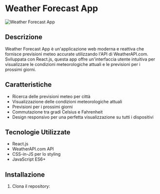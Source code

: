 # Weather Forecast App

![Weather Forecast App](link_to_app_screenshot.png)

## Descrizione

Weather Forecast App è un'applicazione web moderna e reattiva che fornisce previsioni meteo accurate utilizzando l'API di WeatherAPI.com. Sviluppata con React.js, questa app offre un'interfaccia utente intuitiva per visualizzare le condizioni meteorologiche attuali e le previsioni per i prossimi giorni.

## Caratteristiche

- Ricerca delle previsioni meteo per città
- Visualizzazione delle condizioni meteorologiche attuali
- Previsioni per i prossimi giorni
- Commutazione tra gradi Celsius e Fahrenheit
- Design responsivo per una perfetta visualizzazione su tutti i dispositivi

## Tecnologie Utilizzate

- React.js
- WeatherAPI.com API
- CSS-in-JS per lo styling
- JavaScript ES6+

## Installazione

1. Clona il repository: